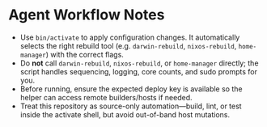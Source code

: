 # Agent Workflow Notes

- Use `bin/activate` to apply configuration changes. It automatically selects the right rebuild tool (e.g. `darwin-rebuild`, `nixos-rebuild`, `home-manager`) with the correct flags.
- Do **not** call `darwin-rebuild`, `nixos-rebuild`, or `home-manager` directly; the script handles sequencing, logging, core counts, and sudo prompts for you.
- Before running, ensure the expected deploy key is available so the helper can access remote builders/hosts if needed.
- Treat this repository as source-only automation—build, lint, or test inside the activate shell, but avoid out-of-band host mutations.

